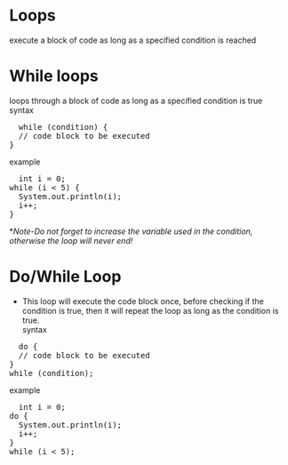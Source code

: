# Loops
execute a block of code as long as a specified condition is reached<br/>
# While loops 
loops through a block of code as long as a specified condition is true <br/>
syntax 
<pre>
  while (condition) {
  // code block to be executed
}
</pre>
example 
<pre>
  int i = 0;
while (i < 5) {
  System.out.println(i);
  i++;
}
</pre>
**Note-Do not forget to increase the variable used in the condition, otherwise the loop will never end!*
# Do/While Loop 
+ This loop will execute the code block once, before checking if the condition is true, then it will repeat the loop as long as the condition is true.<br/>
syntax
<pre>
  do {
  // code block to be executed
}
while (condition);
</pre>
example
<pre>
  int i = 0;
do {
  System.out.println(i);
  i++;
}
while (i < 5);
</pre>
